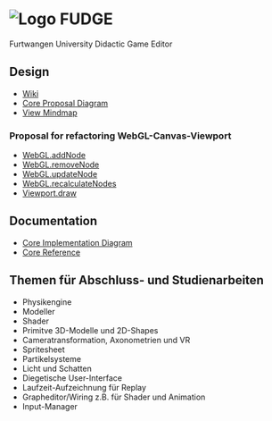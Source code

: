 # ![Logo](https://jirkadelloro.github.io/FUDGE/Logo/Fudge_48.png) FUDGE 
Furtwangen University Didactic Game Editor  

## Design
- [Wiki](https://github.com/JirkaDellOro/FUDGE/wiki)  
- [Core Proposal Diagram](http://www.plantuml.com/plantuml/proxy?fmt=svg&cache=no&src=https://jirkadelloro.github.io/FUDGE/Design/Core_Proposal.puml)  
- [View Mindmap](https://jirkadelloro.github.io/FreeMindViewer/?map=FUDGE.mm&path=https://jirkadelloro.github.io/FUDGE)  

### Proposal for refactoring WebGL-Canvas-Viewport
- [WebGL.addNode](http://www.plantuml.com/plantuml/proxy?fmt=svg&cache=no&src=https://jirkadelloro.github.io/FUDGE/Design/WebGL_Proposal_Node-Processing.puml&idx=0)  
- [WebGL.removeNode](http://www.plantuml.com/plantuml/proxy?fmt=svg&cache=no&src=https://jirkadelloro.github.io/FUDGE/Design/WebGL_Proposal_Node-Processing.puml&idx=1)  
- [WebGL.updateNode](http://www.plantuml.com/plantuml/proxy?fmt=svg&cache=no&src=https://jirkadelloro.github.io/FUDGE/Design/WebGL_Proposal_Node-Processing.puml&idx=2)    
- [WebGL.recalculateNodes](http://www.plantuml.com/plantuml/proxy?fmt=svg&cache=no&src=https://jirkadelloro.github.io/FUDGE/Design/WebGL_Proposal_Node-Processing.puml&idx=3)    
- [Viewport.draw](http://www.plantuml.com/plantuml/proxy?fmt=svg&cache=no&src=https://jirkadelloro.github.io/FUDGE/Design/WebGL_Proposal_Viewport.puml&idx=0)    

## Documentation
- [Core Implementation Diagram](http://www.plantuml.com/plantuml/proxy?fmt=svg&cache=no&src=https://jirkadelloro.github.io/FUDGE/Design/Core.puml)
- [Core Reference](https://jirkadelloro.github.io/FUDGE/Core/reference/)

## Themen für Abschluss- und Studienarbeiten
- Physikengine  
- Modeller
- Shader
- Primitve 3D-Modelle und 2D-Shapes 
- Cameratransformation, Axonometrien und VR
- Spritesheet
- Partikelsysteme
- Licht und Schatten
- Diegetische User-Interface
- Laufzeit-Aufzeichnung für Replay
- Grapheditor/Wiring z.B. für Shader und Animation
- Input-Manager
